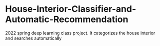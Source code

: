 # House-Interior-Classifier-and-Automatic-Recommendation
2022 spring deep learning class project. It categorizes the house interior and searches automatically
